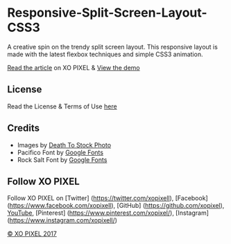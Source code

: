 # Responsive-Split-Screen-Layout-CSS3
A creative spin on the trendy split screen layout. This responsive layout is made with the latest flexbox techniques and simple CSS3 animation.

[Read the article](http://xopixel.com/responsive-split-screen-layout-css3/) on XO PIXEL
& [View the demo](http://xopixel.com/demo/Responsive%20Split-Screen%20Layout%20CSS3/)

## License
Read the License & Terms of Use [here](http://xopixel.com/terms-licensing/)

## Credits
- Images by [Death To Stock Photo](http://deathtothestockphoto.com/)
- Pacifico Font by [Google Fonts](https://fonts.google.com/)
- Rock Salt Font by [Google Fonts](https://fonts.google.com/)

## Follow XO PIXEL
Follow XO PIXEL on [Twitter] (https://twitter.com/xopixell), [Facebook] (https://www.facebook.com/xopixell), [GitHub] (https://github.com/xopixel), [YouTube](https://www.youtube.com/user/xopixell), [Pinterest] (https://www.pinterest.com/xopixel/), [Instagram] (https://www.instagram.com/xopixell/)

[© XO PIXEL 2017](http://www.xopixel.com)
